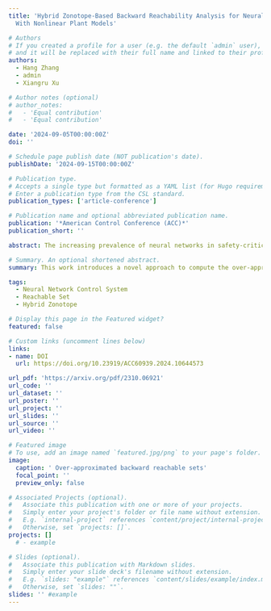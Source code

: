 ```yaml
---
title: 'Hybrid Zonotope-Based Backward Reachability Analysis for Neural Feedback Systems
  With Nonlinear Plant Models'

# Authors
# If you created a profile for a user (e.g. the default `admin` user), write the username (folder name) here
# and it will be replaced with their full name and linked to their profile.
authors:
  - Hang Zhang
  - admin
  - Xiangru Xu

# Author notes (optional)
# author_notes:
#   - 'Equal contribution'
#   - 'Equal contribution'

date: '2024-09-05T00:00:00Z'
doi: ''

# Schedule page publish date (NOT publication's date).
publishDate: '2024-09-15T00:00:00Z'

# Publication type.
# Accepts a single type but formatted as a YAML list (for Hugo requirements).
# Enter a publication type from the CSL standard.
publication_types: ['article-conference']

# Publication name and optional abbreviated publication name.
publication: '*American Control Conference (ACC)*'
publication_short: ''

abstract: The increasing prevalence of neural networks in safety-critical control systems underscores the imperative need for rigorous methods to ensure the reliability and safety of these systems. This work introduces a novel approach employing hybrid zonotopes to compute the over-approximation of backward reachable sets for neural feedback systems with non-linear plant models and general activation functions. Closed-form expressions as hybrid zonotopes are provided for the over-approximated backward reachable sets, and a refinement procedure is proposed to alleviate the potential conservatism of the approximation. Two numerical examples are provided to illustrate the effectiveness of the proposed approach.

# Summary. An optional shortened abstract.
summary: This work introduces a novel approach to compute the over-approximation of backward reachable sets for neural feedback systems with non-linear plant models and general activation functions.

tags:
  - Neural Network Control System
  - Reachable Set
  - Hybrid Zonotope

# Display this page in the Featured widget?
featured: false

# Custom links (uncomment lines below)
links:
- name: DOI
  url: https://doi.org/10.23919/ACC60939.2024.10644573

url_pdf: 'https://arxiv.org/pdf/2310.06921'
url_code: ''
url_dataset: ''
url_poster: ''
url_project: ''
url_slides: ''
url_source: ''
url_video: ''

# Featured image
# To use, add an image named `featured.jpg/png` to your page's folder.
image:
  caption: ' Over-approximated backward reachable sets'
  focal_point: ''
  preview_only: false

# Associated Projects (optional).
#   Associate this publication with one or more of your projects.
#   Simply enter your project's folder or file name without extension.
#   E.g. `internal-project` references `content/project/internal-project/index.md`.
#   Otherwise, set `projects: []`.
projects: []
  # - example

# Slides (optional).
#   Associate this publication with Markdown slides.
#   Simply enter your slide deck's filename without extension.
#   E.g. `slides: "example"` references `content/slides/example/index.md`.
#   Otherwise, set `slides: ""`.
slides: '' #example
---
```


<!-- {{% callout note %}}
Click the _Cite_ button above to demo the feature to enable visitors to import publication metadata into their reference management software.
{{% /callout %}}

{{% callout note %}}
Create your slides in Markdown - click the _Slides_ button to check out the example.
{{% /callout %}} -->

<!-- Add the publication's **full text** or **supplementary notes** here. You can use rich formatting such as including [code, math, and images](https://docs.hugoblox.com/content/writing-markdown-latex/). -->